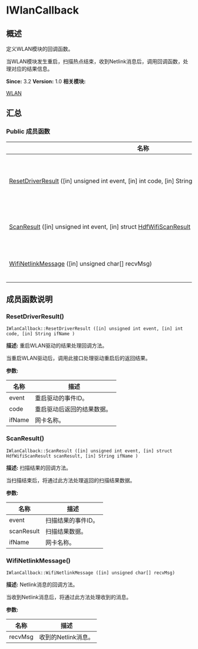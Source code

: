 # IWlanCallback


## 概述

定义WLAN模块的回调函数。

当WLAN模块发生重启，扫描热点结束，收到Netlink消息后，调用回调函数，处理对应的结果信息。

**Since:**
3.2
**Version:**
1.0
**相关模块:**

[WLAN](_w_l_a_n.md)


## 汇总


### Public 成员函数

  | 名称 | 描述 | 
| -------- | -------- |
| [ResetDriverResult](#resetdriverresult)&nbsp;([in]&nbsp;unsigned&nbsp;int&nbsp;event,&nbsp;[in]&nbsp;int&nbsp;code,&nbsp;[in]&nbsp;String&nbsp;ifName) | 重启WLAN驱动的结果处理回调方法。&nbsp; | 
| [ScanResult](#scanresult)&nbsp;([in]&nbsp;unsigned&nbsp;int&nbsp;event,&nbsp;[in]&nbsp;struct&nbsp;[HdfWifiScanResult](_hdf_wifi_scan_result.md)&nbsp;scanResult,&nbsp;[in]&nbsp;String&nbsp;ifName) | 扫描结果的回调方法。&nbsp; | 
| [WifiNetlinkMessage](#wifinetlinkmessage)&nbsp;([in]&nbsp;unsigned&nbsp;char[]&nbsp;recvMsg) | Netlink消息的回调方法。&nbsp; | 


## 成员函数说明


### ResetDriverResult()

  
```
IWlanCallback::ResetDriverResult ([in] unsigned int event, [in] int code, [in] String ifName )
```
**描述:**
重启WLAN驱动的结果处理回调方法。

当重启WLAN驱动后，调用此接口处理驱动重启后的返回结果。

**参数:**

  | 名称 | 描述 | 
| -------- | -------- |
| event | 重启驱动的事件ID。&nbsp; | 
| code | 重启驱动后返回的结果数据。&nbsp; | 
| ifName | 网卡名称。 | 


### ScanResult()

  
```
IWlanCallback::ScanResult ([in] unsigned int event, [in] struct HdfWifiScanResult scanResult, [in] String ifName )
```
**描述:**
扫描结果的回调方法。

当扫描结束后，将通过此方法处理返回的扫描结果数据。

**参数:**

  | 名称 | 描述 | 
| -------- | -------- |
| event | 扫描结果的事件ID。&nbsp; | 
| scanResult | 扫描结果数据。&nbsp; | 
| ifName | 网卡名称。 | 


### WifiNetlinkMessage()

  
```
IWlanCallback::WifiNetlinkMessage ([in] unsigned char[] recvMsg)
```
**描述:**
Netlink消息的回调方法。

当收到Netlink消息后，将通过此方法处理收到的消息。

**参数:**

  | 名称 | 描述 | 
| -------- | -------- |
| recvMsg | 收到的Netlink消息。 | 
